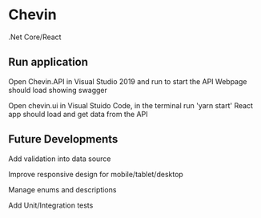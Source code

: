 # Chevin
.Net Core/React


## Run application
Open Chevin.API in Visual Studio 2019 and run to start the API
Webpage should load showing swagger


Open chevin.ui in Visual Stuido Code, in the terminal run 'yarn start'
React app should load and get data from the API

## Future Developments
Add validation into data source

Improve responsive design for mobile/tablet/desktop

Manage enums and descriptions

Add Unit/Integration tests

